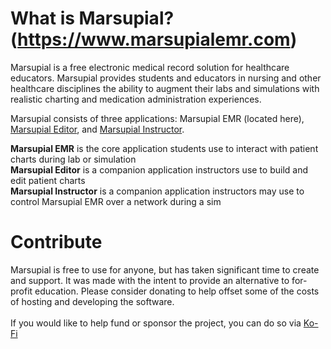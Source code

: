 # What is Marsupial? (https://www.marsupialemr.com)
Marsupial is a free electronic medical record solution for healthcare educators. Marsupial provides students and educators in nursing and other healthcare disciplines the ability to augment their labs and simulations with realistic charting and medication administration experiences.

Marsupial consists of three applications: Marsupial EMR (located here), [Marsupial Editor](https://github.com/marsupialproject/marsupial-editor), and [Marsupial Instructor](https://github.com/marsupialproject/marsupial-instructor). 

**Marsupial EMR** is the core application students use to interact with patient charts during lab or simulation<br/>
**Marsupial Editor** is a companion application instructors use to build and edit patient charts<br/>
**Marsupial Instructor** is a companion application instructors may use to control Marsupial EMR over a network during a sim<br/>
# Contribute
Marsupial is free to use for anyone, but has taken significant time to create and support. It was made with the intent to provide an alternative to for-profit education. Please consider donating to help offset some of the costs of hosting and developing the software.<br/><br/>
If you would like to help fund or sponsor the project, you can do so via [Ko-Fi](https://ko-fi.com/marsupialemr)

